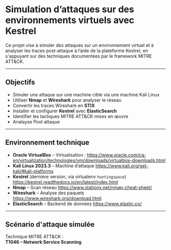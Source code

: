 # Simulation d’attaques sur des environnements virtuels avec Kestrel

Ce projet vise à simuler des attaques sur un environnement virtuel et à analyser les traces post-attaque à l’aide de la plateforme Kestrel, en s'appuyant sur des techniques documentées par le framework MITRE ATT&CK.

---

## Objectifs
- Simuler une attaque sur une machine cible via une machine Kali Linux
- Utiliser **Nmap** et **Wireshark** pour analyser le réseau
- Convertir les traces Wireshark en **STIX**
- Installer et configurer **Kestrel** avec **ElasticSearch**
- Identifier les tactiques MITRE ATT&CK mises en œuvre
- Analayse Post attaque

---

## Environnement technique
- **Oracle VirtualBox** – Virtualisation :
https://www.oracle.com/ca-en/virtualization/technologies/vm/downloads/virtualbox-downloads.html
- **Kali Linux 2023.3** – Machine d’attaque
https://www.kali.org/get-kali/#kali-platforms
- **Kestrel** (dernière version, via virtualenv `huntingspace`)
https://kestrel.readthedocs.io/en/latest/index.html
- **Nmap** – Scan réseau
  https://www.stationx.net/nmap-cheat-sheet/
- **Wireshark** – Analyse des paquets
  https://www.wireshark.org/download.html
- **ElasticSearch** – Backend de données
https://www.elastic.co/
---

## Scénario d'attaque simulée

Technique MITRE ATT&CK :  
 **T1046 – Network Service Scanning**
